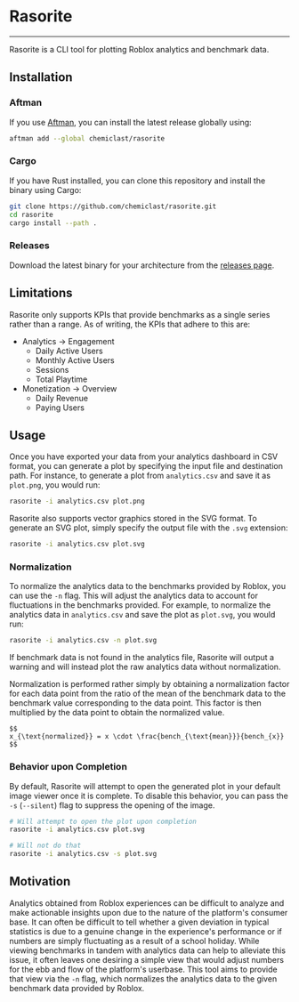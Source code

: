 # Rasorite

--- 

Rasorite is a CLI tool for plotting Roblox analytics and benchmark data.

## Installation

### Aftman

If you use [Aftman](https://github.com/LPGhatguy/aftman), you can install the latest release globally using:

```bash
aftman add --global chemiclast/rasorite
```

### Cargo

If you have Rust installed, you can clone this repository and install the binary using Cargo:

```bash
git clone https://github.com/chemiclast/rasorite.git
cd rasorite
cargo install --path .
```

### Releases

Download the latest binary for your architecture from
the [releases page](https://github.com/chemiclast/rasorite/releases).

## Limitations

Rasorite only supports KPIs that provide benchmarks as a single series rather than a range. As of writing, the KPIs that
adhere to this are:

* Analytics → Engagement
    * Daily Active Users
    * Monthly Active Users
    * Sessions
    * Total Playtime
* Monetization → Overview
    * Daily Revenue
    * Paying Users

## Usage

Once you have exported your data from your analytics dashboard in CSV format, you can generate a plot by specifying the
input file and destination path. For instance, to generate a plot from `analytics.csv` and save it as `plot.png`, you
would run:

```bash
rasorite -i analytics.csv plot.png
```

Rasorite also supports vector graphics stored in the SVG format. To generate an SVG plot, simply specify the output file
with the `.svg` extension:

```bash
rasorite -i analytics.csv plot.svg
```

### Normalization

To normalize the analytics data to the benchmarks provided by Roblox, you can use the `-n` flag. This will adjust the
analytics data to account for fluctuations in the benchmarks provided. For example, to normalize the analytics data
in `analytics.csv` and save the plot as `plot.svg`, you would run:

```bash
rasorite -i analytics.csv -n plot.svg
```

If benchmark data is not found in the analytics file, Rasorite will output a warning and will instead plot the raw
analytics data without normalization.

Normalization is performed rather simply by obtaining a normalization factor for each data point from the ratio of the
mean of the benchmark data to the benchmark value corresponding to the data point. This factor is then multiplied by the
data point to obtain the normalized value.

```
$$
x_{\text{normalized}} = x \cdot \frac{bench_{\text{mean}}}{bench_{x}}
$$
```

### Behavior upon Completion

By default, Rasorite will attempt to open the generated plot in your default image viewer once it is complete. To
disable this behavior, you can pass the `-s` (`--silent`) flag to suppress the opening of the image.

```bash
# Will attempt to open the plot upon completion
rasorite -i analytics.csv plot.svg

# Will not do that
rasorite -i analytics.csv -s plot.svg
```

## Motivation

Analytics obtained from Roblox experiences can be difficult to analyze and make actionable insights upon due to the
nature of the platform's consumer base. It can often be difficult to tell whether a given deviation in typical
statistics is due to a genuine change in the experience's performance or if numbers are simply fluctuating as a result
of a school holiday. While viewing benchmarks in tandem with analytics data can help to alleviate this issue, it often
leaves one desiring a simple view that would adjust numbers for the ebb and flow of the platform's userbase. This tool
aims to provide that view via the `-n` flag, which normalizes the analytics data to the given benchmark data provided by
Roblox.